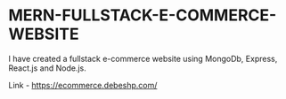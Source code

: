 # MERN-FULLSTACK-E-COMMERCE-WEBSITE
I have created a fullstack e-commerce website using MongoDb, Express, React.js and Node.js.

Link - https://ecommerce.debeshp.com/
